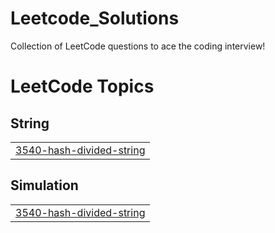 # Leetcode_Solutions
Collection of LeetCode questions to ace the coding interview! 

<!---LeetCode Topics Start-->
# LeetCode Topics
## String
|  |
| ------- |
| [3540-hash-divided-string](https://github.com/TARAK0506/LEETCODE/tree/master/3540-hash-divided-string) |
## Simulation
|  |
| ------- |
| [3540-hash-divided-string](https://github.com/TARAK0506/LEETCODE/tree/master/3540-hash-divided-string) |
<!---LeetCode Topics End-->